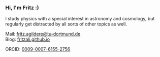 ### Hi, I'm Fritz :)

I study physics with a special interest in astronomy and cosmology, but regularly get distracted by all sorts of other topics as well.

Mail: [fritz.agildere@tu-dortmund.de](mailto:fritz.agildere@tu-dortmund.de)\
Blog: [fritzali.github.io](https://fritzali.github.io)

ORCID: [0009-0007-6155-2756](https://orcid.org/0009-0007-6155-2756)
